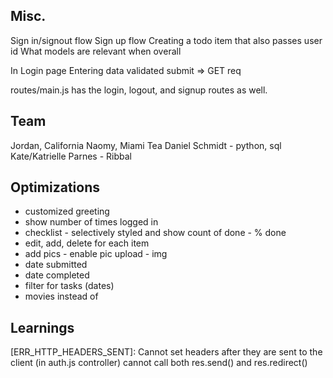 ## Misc.
Sign in/signout flow
Sign up flow
Creating a todo item that also passes user id
What models are relevant when overall

In Login page
Entering data
validated
submit => GET req

routes/main.js has the login, logout, and signup routes as well.

## Team
Jordan, California
Naomy, Miami
Tea
Daniel Schmidt - python, sql
Kate/Katrielle Parnes -
Ribbal


## Optimizations
- customized greeting
- show number of times logged in
- checklist - selectively styled and show count of done - % done
- edit, add, delete for each item
- add pics - enable pic upload - img
- date submitted
- date completed
- filter for tasks (dates)
- movies instead of 

## Learnings

 [ERR_HTTP_HEADERS_SENT]: Cannot set headers after they are sent to the client
(in auth.js controller)
cannot call both res.send() and res.redirect()

